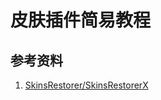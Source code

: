 # 皮肤插件简易教程

## 参考资料

1. [SkinsRestorer/SkinsRestorerX](https://github.com/SkinsRestorer/SkinsRestorerX/wiki)
